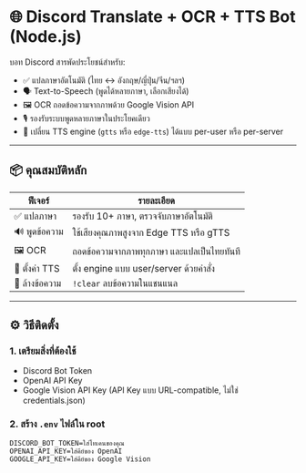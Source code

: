 # 🌐 Discord Translate + OCR + TTS Bot (Node.js)

บอท Discord สารพัดประโยชน์สำหรับ:
- ✅ แปลภาษาอัตโนมัติ (ไทย ↔ อังกฤษ/ญี่ปุ่น/จีน/ฯลฯ)
- 🗣️ Text-to-Speech (พูดได้หลายภาษา, เลือกเสียงได้)
- 🖼️ OCR ถอดข้อความจากภาพด้วย Google Vision API
- 🎙️ รองรับระบบพูดหลายภาษาในประโยคเดียว
- 🔧 เปลี่ยน TTS engine (`gtts` หรือ `edge-tts`) ได้แบบ per-user หรือ per-server

---

## 📦 คุณสมบัติหลัก

| ฟีเจอร์ | รายละเอียด |
|---------|------------|
| ✅ แปลภาษา | รองรับ 10+ ภาษา, ตรวจจับภาษาอัตโนมัติ |
| 🔊 พูดข้อความ | ใช้เสียงคุณภาพสูงจาก Edge TTS หรือ gTTS |
| 🖼️ OCR | ถอดข้อความจากภาพทุกภาษา และแปลเป็นไทยทันที |
| 🔁 ตั้งค่า TTS | ตั้ง engine แบบ user/server ด้วยคำสั่ง |
| 🚫 ล้างข้อความ | `!clear` ลบข้อความในแชนแนล |

---

## ⚙️ วิธีติดตั้ง

### 1. เตรียมสิ่งที่ต้องใช้
- Discord Bot Token
- OpenAI API Key
- Google Vision API Key (API Key แบบ URL-compatible, ไม่ใช่ credentials.json)

### 2. สร้าง `.env` ไฟล์ใน root

```env
DISCORD_BOT_TOKEN=ใส่โทเคนของคุณ
OPENAI_API_KEY=ใส่คีย์ของ OpenAI
GOOGLE_API_KEY=ใส่คีย์ของ Google Vision
